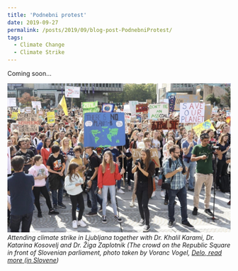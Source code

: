 ```yaml
---
title: 'Podnebni protest'
date: 2019-09-27
permalink: /posts/2019/09/blog-post-PodnebniProtest/
tags:
  - Climate Change
  - Climate Strike
---
```


Coming soon...

![ClimateStrikeLjubljana](/photos/ClimateStrikeLjubljana_PhotoVorancVogelDelo.jpg)
_Attending climate strike in Ljubljana together with Dr. Khalil Karami, Dr. Katarina Kosovelj and Dr. Žiga Zaplotnik (The crowd on the Republic Square in front of Slovenian parliament, photo taken by Voranc Vogel, [Delo, read more (in Slovene](https://www.delo.si/novice/okolje/protesti-tokrat-tudi-v-sloveniji-232387.html))_



